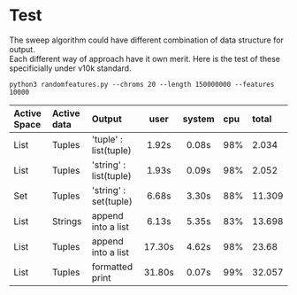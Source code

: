 Test
====

The sweep algorithm could have different combination of data structure for output.  
Each different way of approach have it own merit. Here is the test of these specificially under v10k standard.

```
python3 randomfeatures.py --chroms 20 --length 150000000 --features 10000
```

| Active Space | Active data |   Output                | user   | system | cpu | total
|:-------------|:------------|:------------------------|:------:|:------:|:----|:-------
| List         | Tuples      | 'tuple' : list(tuple)   | 1.92s  | 0.08s  | 98% | 2.034
| List         | Tuples      | 'string' : list(tuple)  | 1.93s  | 0.09s  | 98% | 2.052
| Set          | Tuples      | 'string' : set(tuple)   | 6.68s  | 3.30s  | 88% | 11.309
| List         | Strings     | append into a list      | 6.13s  | 5.35s  | 83% | 13.698
| List         | Tuples      | append into a list      | 17.30s | 4.62s  | 98% | 23.68
| List         | Tuples      | formatted print         | 31.80s | 0.07s  | 99% | 32.057


